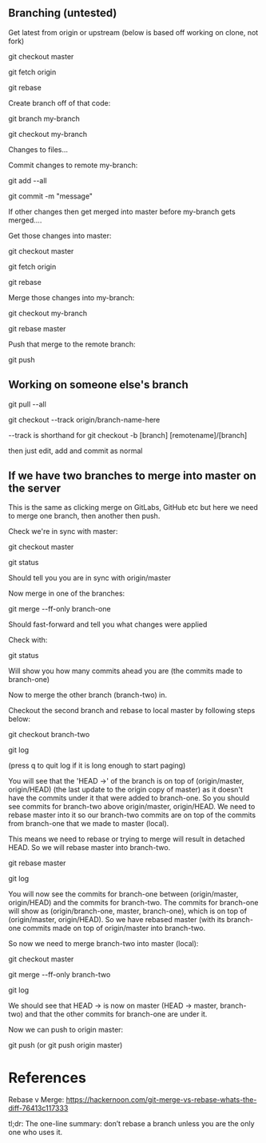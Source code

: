 
## Branching (untested)

Get latest from origin or upstream (below is based off working on clone, not fork)

git checkout master

git fetch origin

git rebase

Create branch off of that code:

git branch my-branch

git checkout my-branch

Changes to files...

Commit changes to remote my-branch:

git add --all

git commit -m "message"

If other changes then get merged into master before my-branch gets merged....

Get those changes into master:

git checkout master

git fetch origin

git rebase

Merge those changes into my-branch:

git checkout my-branch

git rebase master

Push that merge to the remote branch:

git push

## Working on someone else's branch

git pull --all

git checkout --track origin/branch-name-here

--track is shorthand for git checkout -b [branch] [remotename]/[branch]

then just edit, add and commit as normal

## If we have two branches to merge into master on the server

This is the same as clicking merge on GitLabs, GitHub etc but here we need to merge one branch, then another then push.

Check we're in sync with master:

git checkout master

git status

Should tell you you are in sync with origin/master

Now merge in one of the branches:

git merge --ff-only branch-one

Should fast-forward and tell you what changes were applied

Check with:

git status

Will show you how many commits ahead you are (the commits made to branch-one)

Now to merge the other branch (branch-two) in.

Checkout the second branch and rebase to local master by following steps below:

git checkout branch-two

git log

(press q to quit log if it is long enough to start paging)

You will see that the 'HEAD ->' of the branch is on top of (origin/master, origin/HEAD) (the last update to the origin copy of master) as it doesn't have the commits under it that were added to branch-one. So you should see commits for branch-two above origin/master, origin/HEAD. We need to rebase master into it so our branch-two commits are on top of the commits from branch-one that we made to master (local).

This means we need to rebase or trying to merge will result in detached HEAD. So we will rebase master into branch-two.

git rebase master 

git log

You will now see the commits for branch-one between (origin/master, origin/HEAD) and the commits for branch-two. The commits for branch-one will show as (origin/branch-one, master, branch-one), which is on top of (origin/master, origin/HEAD). So we have rebased master (with its branch-one commits made on top of origin/master into branch-two.

So now we need to merge branch-two into master (local):

git checkout master

git merge --ff-only branch-two

git log

We should see that HEAD -> is now on master (HEAD -> master, branch-two) and that the other commits for branch-one are under it.

Now we can push to origin master:

git push
(or git push origin master)

# References

Rebase v Merge: https://hackernoon.com/git-merge-vs-rebase-whats-the-diff-76413c117333

tl;dr: The one-line summary: don’t rebase a branch unless you are the only one who uses it.
